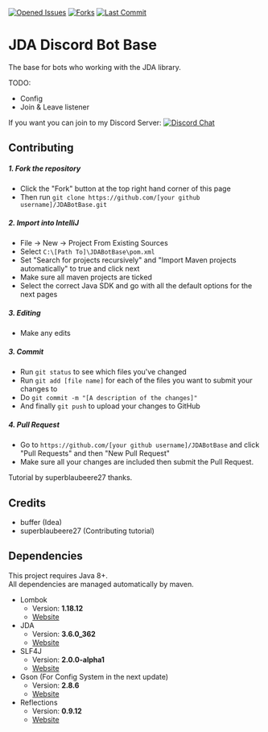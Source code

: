 [![Opened Issues](https://img.shields.io/github/issues-raw/jakuubkoo/JDABotBase?label=issues&style=flat-square)](https://github.com/jakuubkoo/JDABotBase/issues) 
[![Forks](https://img.shields.io/github/forks/jakuubkoo/JDABotBase?label=Fork&style=social)]() 
[![Last Commit](https://img.shields.io/github/last-commit/jakuubkoo/JDABotBase)]()

# JDA Discord Bot Base

The base for bots who working with the JDA library.

TODO:
* Config
* Join & Leave listener

If you want you can join to my Discord Server: [![Discord Chat](https://img.shields.io/discord/711901937980801064?style=plastic)](https://discord.gg/QKcW2HS)  


## Contributing

##### 1. Fork the repository

- Click the "Fork" button at the top right hand corner of this page
- Then run `git clone https://github.com/[your github username]/JDABotBase.git`

##### 2. Import into IntelliJ

- File -> New -> Project From Existing Sources
- Select `C:\[Path To]\JDABotBase\pom.xml`
- Set "Search for projects recursively" and "Import Maven projects automatically" to true and click next
- Make sure all maven projects are ticked
- Select the correct Java SDK and go with all the default options for the next pages

##### 3. Editing

- Make any edits

##### 3. Commit

- Run `git status` to see which files you've changed
- Run `git add [file name]` for each of the files you want to submit your changes to
- Do `git commit -m "[A description of the changes]"`
- And finally `git push` to upload your changes to GitHub

##### 4. Pull Request

- Go to `https://github.com/[your github username]/JDABotBase` and click "Pull Requests" and then "New Pull Request"
- Make sure all your changes are included then submit the Pull Request.

Tutorial by superblaubeere27 thanks.

## Credits
- buffer (Idea)
- superblaubeere27 (Contributing tutorial)

## Dependencies
This project requires Java 8+. \
All dependencies are managed automatically by maven.
* Lombok
   * Version: **1.18.12**
   * [Website](https://projectlombok.org/)
* JDA
   * Version: **3.6.0_362**
   * [Website](https://github.com/DV8FromTheWorld/JDA)
* SLF4J
   * Version: **2.0.0-alpha1**
   * [Website](https://www.slf4j.org/)
* Gson (For Config System in the next update)
   * Version: **2.8.6**
   * [Website](https://github.com/google/gson)
* Reflections
   * Version: **0.9.12**
   * [Website](https://github.com/ronmamo/reflections)
